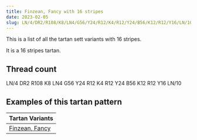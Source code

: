 ```yaml
---
title: Finzean, Fancy with 16 stripes
date: 2023-02-05
slug: LN/4/DR2/R108/K8/LN4/G56/Y24/R12/K4/R12/Y24/B56/K12/R12/Y16/LN/10
---
```

This is a list of all the tartan sett variants with 16 stripes.

It is a 16 stripes tartan.


## Thread count
LN/4 DR2 R108 K8 LN4 G56 Y24 R12 K4 R12 Y24 B56 K12 R12 Y16 LN/10

## Examples of this tartan pattern

| Tartan Variants |
|---------------|
| [Finzean, Fancy](/variants/ln/4/dr2/r108/k8/ln4/g56/y24/r12/k4/r12/y24/b56/k12/r12/y16/ln/10-b5480b0-dr900030-g008000-k000000-lne0e0e0-rc00000-yf0c000)||
